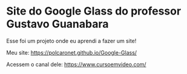 # Site do Google Glass do professor Gustavo Guanabara

Esse foi um projeto onde eu aprendi a fazer um site!

Meu site: https://polcaronet.github.io/Google-Glass/

Acessem o canal dele: https://www.cursoemvideo.com/

